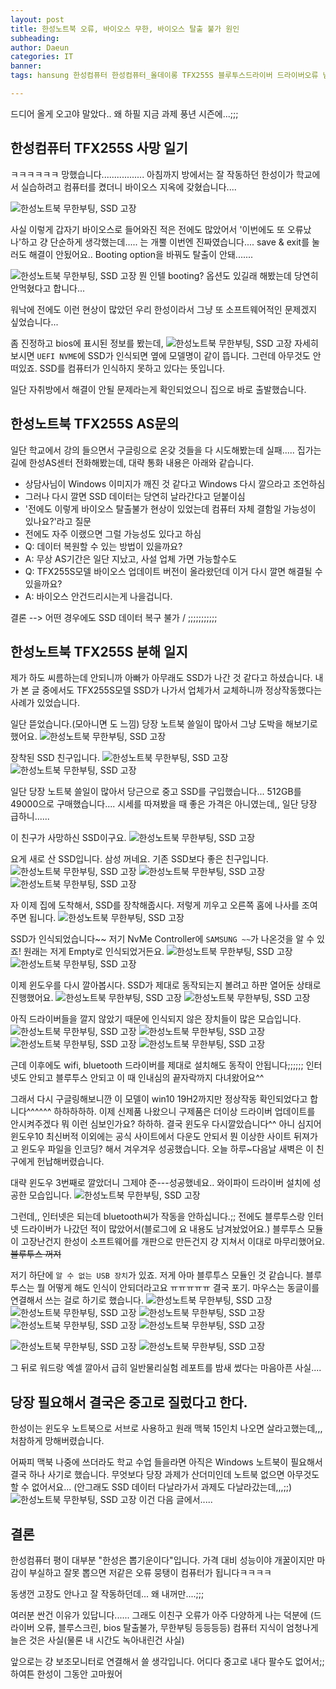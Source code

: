 ```yaml
---
layout: post
title: 한성노트북 오류, 바이오스 무한, 바이오스 탈출 불가 원인
subheading: 
author: Daeun
categories: IT
banner:
tags: hansung 한성컴퓨터 한성컴퓨터_올데이롱 TFX255S 블루투스드라이버 드라이버오류 님은 가셨습니다.

---
```


드디어 올게 오고야 말았다..
왜 하필 지금 과제 풍년 시즌에...;;;

## 한성컴퓨터 TFX255S 사망 일기
ㅋㅋㅋㅋㅋㅋ 망했습니다.................
아침까지 방에서는 잘 작동하던 한성이가 학교에서 실습하려고 컴퓨터를 켰더니 바이오스 지옥에 갖혔습니다....

![한성노트북 무한부팅, SSD 고장](https://github.com/Splanky0314/splanky0314.github.io/assets/79370538/19165867-ddef-41d5-bbcb-13e0d43b2b8c)

사실 이렇게 갑자기 바이오스로 들어와진 적은 전에도 많았어서 '이번에도 또 오류났나'하고 걍 단순하게 생각했는데..... 는 개뿔 이번엔 진짜였습니다.... save & exit를 눌러도 해결이 안됬어요.. Booting option을 바꿔도 탈출이 안돼.......


![한성노트북 무한부팅, SSD 고장](https://github.com/Splanky0314/splanky0314.github.io/assets/79370538/09fcf245-160d-4416-8129-a153375148c4)
뭔 인텔 booting? 옵션도 있길래 해봤는데 당연히 안먹혔다고 합니다...

워낙에 전에도 이런 현상이 많았던 우리 한성이라서 그냥 또 소프트웨어적인 문제겠지 싶었습니다...

좀 진정하고 bios에 표시된 정보를 봤는데, 
![한성노트북 무한부팅, SSD 고장](https://github.com/Splanky0314/splanky0314.github.io/assets/79370538/19165867-ddef-41d5-bbcb-13e0d43b2b8c)
자세히 보시면  `UEFI NVME`에 SSD가 인식되면 옆에 모델명이 같이 뜹니다. 그런데 아무것도 안떠있죠. SSD를 컴퓨터가 인식하지 못하고 있다는 뜻입니다.

일단 자취방에서 해결이 안될 문제라는게 확인되었으니 집으로 바로 출발했습니다.

## 한성노트북 TFX255S AS문의

일단 학교에서 강의 들으면서 구글링으로 온갖 것들을 다 시도해봤는데 실패.....
집가는 길에 한성AS센터 전화해봤는데, 대략 통화 내용은 아래와 같습니다.
- 상담사님이 Windows 이미지가 깨진 것 같다고 Windows 다시 깔으라고 조언하심
- 그러나 다시 깔면 SSD 데이터는 당연히 날라간다고 덛붙이심
- '전에도 이렇게 바이오스 탈출불가 현상이 있었는데 컴퓨터 자체 결함일 가능성이 있나요?'라고 질문
- 전에도 자주 이랬으면 그럴 가능성도 있다고 하심
- Q: 데이터 복원할 수 있는 방법이 있을까요?
- A: 무상 AS기간은 일단 지났고, 사설 업체 가면 가능할수도
- Q: TFX255S모델 바이오스 업데이트 버전이 올라왔던데 이거 다시 깔면 해결될 수 있을까요?
- A: 바이오스 안건드리시는게 나을겁니다.

결론 --> 어떤 경우에도 SSD 데이터 복구 불가 / ;;;;;;;;;;;


## 한성노트북 TFX255S 분해 일지
제가 하도 씨름하는데 안되니까 아빠가 아무래도 SSD가 나간 것 같다고 하셨습니다. 내가 본 글 중에서도 TFX255S모델 SSD가 나가서 업체가서 교체하니까 정상작동했다는 사례가 있었습니다.

일단 뜯었습니다.(모아니면 도 느낌) 당장 노트북 쓸일이 많아서 그냥 도박을 해보기로 했어요.
![한성노트북 무한부팅, SSD 고장](https://github.com/Splanky0314/splanky0314.github.io/assets/79370538/d9ccf5c4-a33d-446d-8643-ff517cff6d3e)

장착된 SSD 친구입니다.
![한성노트북 무한부팅, SSD 고장](https://github.com/Splanky0314/splanky0314.github.io/assets/79370538/ae56675e-c46c-40cb-9584-dbd5e739f2df)
![한성노트북 무한부팅, SSD 고장](https://github.com/Splanky0314/splanky0314.github.io/assets/79370538/cfdaf274-782f-4a75-8be8-538de2e48b1d)

일단 당장 노트북 쓸일이 많아서 당근으로 중고 SSD를 구입했습니다... 
512GB를 49000으로 구매했습니다.... 시세를 따져봤을 때 좋은 가격은 아니였는데,, 일단 당장 급하니......

이 친구가 사망하신 SSD이구요.
![한성노트북 무한부팅, SSD 고장](https://github.com/Splanky0314/splanky0314.github.io/assets/79370538/4439a295-fbb3-4ddc-ab5e-7ebcc327b1ac)

요게 새로 산 SSD입니다. 삼성 꺼네요. 기존 SSD보다 좋은 친구입니다.
![한성노트북 무한부팅, SSD 고장](https://github.com/Splanky0314/splanky0314.github.io/assets/79370538/f2cb2535-5065-4372-b193-5297fb5cd452)
![한성노트북 무한부팅, SSD 고장](https://github.com/Splanky0314/splanky0314.github.io/assets/79370538/74dbe139-74b6-41d8-a12e-b937013ce405)
![한성노트북 무한부팅, SSD 고장](https://github.com/Splanky0314/splanky0314.github.io/assets/79370538/0be1fc03-f1ca-47ca-80ce-82b58850a286)

자 이제 집에 도착해서, SSD를 장착해줍시다. 저렇게 끼우고 오른쪽 홈에 나사를 조여주면 됩니다.
![한성노트북 무한부팅, SSD 고장](https://github.com/Splanky0314/splanky0314.github.io/assets/79370538/1cbd2068-665c-4082-8aca-567f02da494f)

SSD가 인식되었습니다~~ 
저기 NvMe Controller에 `SAMSUNG ~~`가 나온것을 알 수 있죠! 원래는 저게 Empty로 인식되었거든요.
![한성노트북 무한부팅, SSD 고장](https://github.com/Splanky0314/splanky0314.github.io/assets/79370538/76a660b9-0379-403d-93b4-e546f95cdadc)
![한성노트북 무한부팅, SSD 고장](https://github.com/Splanky0314/splanky0314.github.io/assets/79370538/1184f409-5134-4a70-8aea-a3579e2134a7)

이제 윈도우를 다시 깔아봅시다. SSD가 제대로 동작되는지 볼려고 하판 열어둔 상태로 진행했어요.
![한성노트북 무한부팅, SSD 고장](https://github.com/Splanky0314/splanky0314.github.io/assets/79370538/d74fff44-2b67-4e40-80f6-debfc9840e0d)
![한성노트북 무한부팅, SSD 고장](https://github.com/Splanky0314/splanky0314.github.io/assets/79370538/97630890-08af-4b4c-8517-943e7896dadd)

아직 드라이버들을 깔지 않았기 때문에 인식되지 않은 장치들이 많은 모습입니다.
![한성노트북 무한부팅, SSD 고장](https://github.com/Splanky0314/splanky0314.github.io/assets/79370538/4300874a-a7b1-4717-a238-29ac923639c4)
![한성노트북 무한부팅, SSD 고장](https://github.com/Splanky0314/splanky0314.github.io/assets/79370538/0b04715f-ed43-46d6-b91f-f97f5de7380e)
![한성노트북 무한부팅, SSD 고장](https://github.com/Splanky0314/splanky0314.github.io/assets/79370538/be00d70e-0312-45aa-9db7-182c2cc397d1)
![한성노트북 무한부팅, SSD 고장](https://github.com/Splanky0314/splanky0314.github.io/assets/79370538/f5dc0f34-05e0-483e-af0a-2aa2ef61514c)

근데 이후에도 wifi, bluetooth 드라이버를 제대로 설치해도 동작이 안됩니다;;;;;; 인터넷도 안되고 블루투스 안되고 이 때 인내심의 끝자락까지 다녀왔어요^^

그래서 다시 구글링해보니깐 이 모델이 win10 19H2까지만 정상작동 확인되었다고 합니다^^^^^^ 하하하하하. 이제 신제품 나왔으니 구제품은 더이상 드라이버 업데이트를 안시켜주겠다 뭐 이런 심보인가요? 하하하.
결국 윈도우 다시깔았습니다^^ 아니 심지어 윈도우10 최신버적 이외에는 공식 사이트에서 다운도 안되서 뭔 이상한 사이트 뒤져가고 윈도우 파일을 인코딩? 해서 겨우겨우 성공했습니다. 오늘 하루~다음날 새벽은 이 친구에게 헌납해버렸습니다.

대략 윈도우 3번째로 깔았더니 그제야 준---성공했네요..
와이파이 드라이버 설치에 성공한 모습입니다.
![한성노트북 무한부팅, SSD 고장](https://github.com/Splanky0314/splanky0314.github.io/assets/79370538/df208022-0861-4cb6-945e-d8059230626b)

그런데,, 인터넷은 되는데 bluetooth씨가 작동을 안하십니다.;;
전에도 블루투스랑 인터넷 드라이버가 나갔던 적이 많았어서(블로그에 요 내용도 남겨놨었어요.) 블루투스 모듈이 고장난건지 한성이 소프트웨어를 개판으로 만든건지 걍 지쳐서 이대로 마무리했어요. ~~블루투스 꺼져~~

저기 하단에 `알 수 없는 USB 장치`가 있죠. 저게 아마 블루투스 모듈인 것 같습니다. 블루투스는 뭘 어떻게 해도 인식이 안되더라고요 ㅠㅠㅠㅠㅠ 결국 포기. 마우스는 동글이를 연결해서 쓰는 걸로 하기로 했습니다.
![한성노트북 무한부팅, SSD 고장](https://github.com/Splanky0314/splanky0314.github.io/assets/79370538/9b5deb65-f326-4bab-90d7-d3df3386d434)
![한성노트북 무한부팅, SSD 고장](https://github.com/Splanky0314/splanky0314.github.io/assets/79370538/c8919c23-1ece-47bc-b468-3acb43e65761)
![한성노트북 무한부팅, SSD 고장](https://github.com/Splanky0314/splanky0314.github.io/assets/79370538/d3174bd1-8270-40f0-a3e7-2fd27f0a5b5b)
![한성노트북 무한부팅, SSD 고장](https://github.com/Splanky0314/splanky0314.github.io/assets/79370538/43107287-3af9-46e1-908a-0cc933842c7d)
![한성노트북 무한부팅, SSD 고장](https://github.com/Splanky0314/splanky0314.github.io/assets/79370538/764eb875-838a-486f-a1ab-c3062e28f2b8)

![한성노트북 무한부팅, SSD 고장](https://github.com/Splanky0314/splanky0314.github.io/assets/79370538/6681f812-c575-41af-baf2-946f025cf55f)
![한성노트북 무한부팅, SSD 고장](https://github.com/Splanky0314/splanky0314.github.io/assets/79370538/f8cfb19d-ad9f-4db0-a979-ac4093dc15c2)

그 뒤로 워드랑 엑셀 깔아서 급히 일반물리실험 레포트를 밤새 썼다는 마음아픈 사실....

## 당장 필요해서 결국은 중고로 질렀다고 한다.
한성이는 윈도우 노트북으로 서브로 사용하고 원래 맥북 15인치 나오면 살라고했는데,,,
처참하게 망해버렸습니다.

어짜피 맥북 나중에 쓰더라도 학교 수업 들을라면 아직은 Windows 노트북이 필요해서 결국 하나 사기로 했습니다. 무엇보다 당장 과제가 산더미인데 노트북 없으면 아무것도 할 수 없어서요... (안그래도 SSD 데이터 다날라가서 과제도 다날라갔는데,,,;;)
![한성노트북 무한부팅, SSD 고장](https://github.com/Splanky0314/splanky0314.github.io/assets/79370538/fd22ee18-499f-437a-8894-ab068f8cb71c)
이건 다음 글에서.....

## 결론
한성컴퓨터 평이 대부분 "한성은 뽑기운이다"입니다. 가격 대비 성능이야 개꿀이지만 마감이 부실하고 잘못 뽑으면 저같은 오류 뭉탱이 컴퓨터가 됩니다ㅋㅋㅋㅋ

동생껀 고장도 안나고 잘 작동하던데... 왜 내꺼만....;;;

여러분 싼건 이유가 있답니다...... 그래도 이친구 오류가 아주 다양하게 나는 덕분에 (드라이버 오류, 블루스크린, bios 탈출불가, 무한부팅 등등등등) 컴퓨터 지식이 엄청나게 늘은 것은 사실(물론 내 시간도 녹아내린건 사실)

앞으로는 걍 보조모니터로 연결해서 쓸 생각입니다. 어디다 중고로 내다 팔수도 없어서;;
하여튼 한성이 그동안 고마웠어